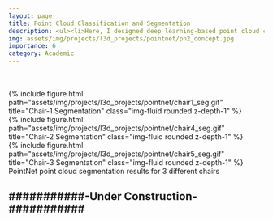 ```yaml
---
layout: page
title: Point Cloud Classification and Segmentation
description: <ul><li>Here, I designed deep learning-based point cloud classification and segmentation models, including PointNet, PointNet++, DGCNN, and PointTransformer</li><li>Point Cloud classification was achieved with an average accuracy of ~95% whereas segmentation was achieved with an average accuracy of ~98%. Ablation studies with point cloud transformations were also performed</li></ul>
img: assets/img/projects/l3d_projects/pointnet/pn2_concept.jpg
importance: 6
category: Academic
---
```


<br>
<br>

<div class="row">
    <div class="col-sm mt-3 mt-md-0">
        {% include figure.html path="assets/img/projects/l3d_projects/pointnet/chair1_seg.gif" title="Chair-1 Segmentation" class="img-fluid rounded z-depth-1" %}
    </div>
    <div class="col-sm mt-3 mt-md-0">
        {% include figure.html path="assets/img/projects/l3d_projects/pointnet/chair4_seg.gif" title="Chair-2 Segmentation" class="img-fluid rounded z-depth-1" %}
    </div>
    <div class="col-sm mt-3 mt-md-0">
        {% include figure.html path="assets/img/projects/l3d_projects/pointnet/chair5_seg.gif" title="Chair-3 Segmentation" class="img-fluid rounded z-depth-1" %}
    </div>
</div>
<div class="caption">
    PointNet point cloud segmentation results for 3 different chairs
</div>


## ###########-Under Construction-###########

